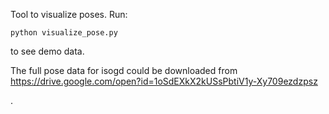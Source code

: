 Tool to visualize poses.
Run:

`python visualize_pose.py`

to see demo data.

The full pose data for isogd could be downloaded from
 https://drive.google.com/open?id=1oSdEXkX2kUSsPbtiV1y-Xy709ezdzpsz
 
.